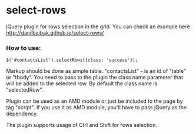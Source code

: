 select-rows
===========

jQuery plugin for rows selection in the grid. You can check an example here
http://danilbaibak.github.io/select-rows/

<h3>How to use:</h3>
<code><p>$('#contactsList').selectRows({class: 'success'});</p></code>

Markup should be done as simple table. "contactsList" - is an id of "table" or "tbody". You need to pass to the plugin the class name parameter that will be added to the selected row. By default the class name is "selectedRow".

Plugin can be used as an AMD module or just be included to the page by tag "script". If you use it as AMD module, you'll have to pass jQuery as the dependency.

The plugin supports usage of Ctrl and Shift for rows selection.
